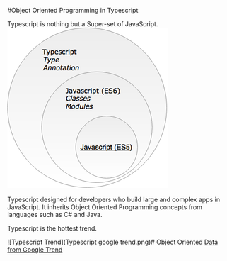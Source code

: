 #Object Oriented Programming in Typescript

Typescript is nothing but a Super-set of JavaScript.
![Typescript](ts1.png)

Typescript designed for developers who build large and complex apps in JavaScript. It inherits Object Oriented Programming concepts from languages such as C\# and Java.

Typescript is the hottest trend.

![Typescript Trend](Typescript google trend.png)# Object Oriented
[Data from Google Trend](https://www.google.com/trends/explore?date=all&q=TypeScript)



